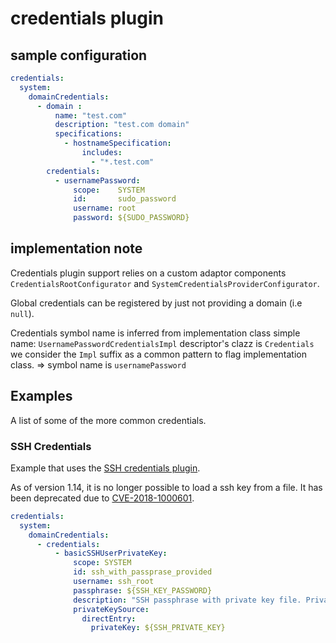# credentials plugin

## sample configuration
            

```yaml
credentials:
  system:
    domainCredentials:
      - domain :
          name: "test.com"
          description: "test.com domain"
          specifications:
            - hostnameSpecification:
                includes:
                  - "*.test.com"
        credentials:
          - usernamePassword:
              scope:    SYSTEM
              id:       sudo_password
              username: root
              password: ${SUDO_PASSWORD}

```

## implementation note

Credentials plugin support relies on a custom adaptor components `CredentialsRootConfigurator` and `SystemCredentialsProviderConfigurator`.

Global credentials can be registered by just not providing a domain (i.e `null`).

Credentials symbol name is inferred from implementation class simple name: `UsernamePasswordCredentialsImpl`
descriptor's clazz is `Credentials` 
we consider the `Impl` suffix as a common pattern to flag implementation class.
=> symbol name is `usernamePassword` 


## Examples

A list of some of the more common credentials. 

### SSH Credentials

Example that uses the [SSH credentials plugin](https://plugins.jenkins.io/ssh-credentials).

As of version 1.14, it is no longer possible to load a ssh key from a file. It has been deprecated due to [CVE-2018-1000601](https://jenkins.io/security/advisory/2018-06-25/#SECURITY-440).

```yaml
credentials:
  system:
    domainCredentials:
      - credentials:
          - basicSSHUserPrivateKey:
              scope: SYSTEM
              id: ssh_with_passprase_provided
              username: ssh_root
              passphrase: ${SSH_KEY_PASSWORD}
              description: "SSH passphrase with private key file. Private key provided"
              privateKeySource:
                directEntry:
                  privateKey: ${SSH_PRIVATE_KEY}
```
